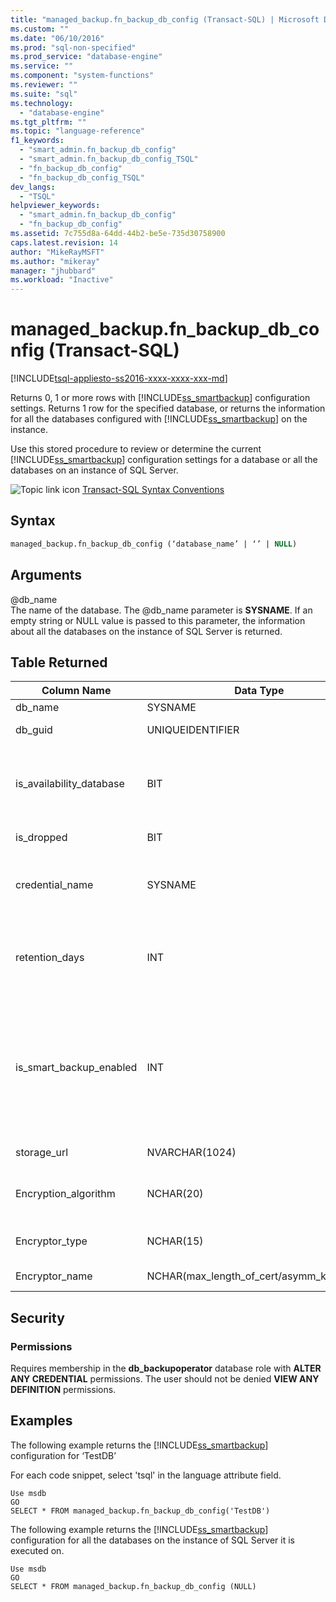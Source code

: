 ```yaml
---
title: "managed_backup.fn_backup_db_config (Transact-SQL) | Microsoft Docs"
ms.custom: ""
ms.date: "06/10/2016"
ms.prod: "sql-non-specified"
ms.prod_service: "database-engine"
ms.service: ""
ms.component: "system-functions"
ms.reviewer: ""
ms.suite: "sql"
ms.technology: 
  - "database-engine"
ms.tgt_pltfrm: ""
ms.topic: "language-reference"
f1_keywords: 
  - "smart_admin.fn_backup_db_config"
  - "smart_admin.fn_backup_db_config_TSQL"
  - "fn_backup_db_config"
  - "fn_backup_db_config_TSQL"
dev_langs: 
  - "TSQL"
helpviewer_keywords: 
  - "smart_admin.fn_backup_db_config"
  - "fn_backup_db_config"
ms.assetid: 7c755d8a-64dd-44b2-be5e-735d30758900
caps.latest.revision: 14
author: "MikeRayMSFT"
ms.author: "mikeray"
manager: "jhubbard"
ms.workload: "Inactive"
---
```

# managed_backup.fn_backup_db_config (Transact-SQL)
[!INCLUDE[tsql-appliesto-ss2016-xxxx-xxxx-xxx-md](../../includes/tsql-appliesto-ss2016-xxxx-xxxx-xxx-md.md)]

  Returns 0, 1 or more rows with [!INCLUDE[ss_smartbackup](../../includes/ss-smartbackup-md.md)] configuration settings. Returns 1 row for the specified database, or returns the information for all the databases configured with [!INCLUDE[ss_smartbackup](../../includes/ss-smartbackup-md.md)] on the instance.  
  
 Use this stored procedure to review or determine the current [!INCLUDE[ss_smartbackup](../../includes/ss-smartbackup-md.md)] configuration settings for a database or all the databases on an instance of SQL Server.  
  
 ![Topic link icon](../../database-engine/configure-windows/media/topic-link.gif "Topic link icon") [Transact-SQL Syntax Conventions](../../t-sql/language-elements/transact-sql-syntax-conventions-transact-sql.md)  
  
## Syntax  
  
```sql  
managed_backup.fn_backup_db_config (‘database_name’ | ‘’ | NULL)  
```  
  
##  <a name="Arguments"></a> Arguments  
 @db_name  
 The name of the database. The @db_name parameter is **SYSNAME**. If an empty string or NULL value is passed to this parameter, the information about all the databases on the instance of SQL Server is returned.  
  
## Table Returned  
  
|Column Name|Data Type|Description|  
|-----------------|---------------|-----------------|  
|db_name|SYSNAME|Database name.|  
|db_guid|UNIQUEIDENTIFIER|Identifier that uniquely identifies the database.|  
|is_availability_database|BIT|Whether the database is participating in Availability Group. A value of 1 indicates that the database is an Availability database and 0 that it is not.|  
|is_dropped|BIT|A value of 1 indicates that this is a dropped database.|  
|credential_name|SYSNAME|Name of the SQL Credential used to authenticate to the storage account. NULL value indicates that no SQL Credential has been set.|  
|retention_days|INT|The current retention period in days. NULL value indicates that [!INCLUDE[ss_smartbackup](../../includes/ss-smartbackup-md.md)] was never configured for this database.|  
|is_smart_backup_enabled|INT|Indicates whether [!INCLUDE[ss_smartbackup](../../includes/ss-smartbackup-md.md)] is currently enabled for this database. A value of 1 indicates that [!INCLUDE[ss_smartbackup](../../includes/ss-smartbackup-md.md)] is currently enabled, and a value of 0 indicates that [!INCLUDE[ss_smartbackup](../../includes/ss-smartbackup-md.md)] is disabled for this database.|  
|storage_url|NVARCHAR(1024)|The URL of the storage account.|  
|Encryption_algorithm|NCHAR(20)|Returns the current encryption algorithm to use when encrypting the backup.|  
|Encryptor_type|NCHAR(15)|Returns the encryptor setting: Certificate or Asymmetric Key.|  
|Encryptor_name|NCHAR(max_length_of_cert/asymm_key_name)|The name of the certificate or asymmetric key.|  
  
## Security  
  
### Permissions  
 Requires membership in the **db_backupoperator** database role with **ALTER ANY CREDENTIAL** permissions. The user should not be denied **VIEW ANY DEFINITION** permissions.  
  
## Examples  
 The following example returns the [!INCLUDE[ss_smartbackup](../../includes/ss-smartbackup-md.md)] configuration for ‘TestDB’  
  
 For each code snippet, select 'tsql' in the language attribute field.  
  
```  
Use msdb  
GO  
SELECT * FROM managed_backup.fn_backup_db_config('TestDB')  
```  
  
 The following example returns the [!INCLUDE[ss_smartbackup](../../includes/ss-smartbackup-md.md)] configuration for all the databases on the instance of SQL Server it is executed on.  
  
```  
Use msdb  
GO  
SELECT * FROM managed_backup.fn_backup_db_config (NULL)  
```  
  
  
